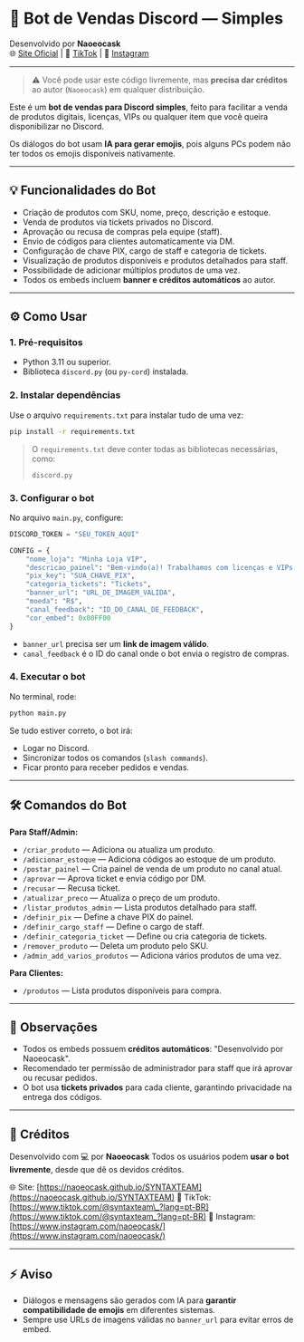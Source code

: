 # 🛒 Bot de Vendas Discord — Simples

Desenvolvido por **Naoeocask**  
🌐 [Site Oficial](https://naoeocask.github.io/SYNTAXTEAM) | 🎵 [TikTok](https://www.tiktok.com/@syntaxteam_?lang=pt-BR) | 📸 [Instagram](https://www.instagram.com/naoeocask/)

---

> ⚠️ Você pode usar este código livremente, mas **precisa dar créditos** ao autor (`Naoeocask`) em qualquer distribuição.

Este é um **bot de vendas para Discord simples**, feito para facilitar a venda de produtos digitais, licenças, VIPs ou qualquer item que você queira disponibilizar no Discord.  

Os diálogos do bot usam **IA para gerar emojis**, pois alguns PCs podem não ter todos os emojis disponíveis nativamente.  

---

## 💡 Funcionalidades do Bot

- Criação de produtos com SKU, nome, preço, descrição e estoque.
- Venda de produtos via tickets privados no Discord.
- Aprovação ou recusa de compras pela equipe (staff).
- Envio de códigos para clientes automaticamente via DM.
- Configuração de chave PIX, cargo de staff e categoria de tickets.
- Visualização de produtos disponíveis e produtos detalhados para staff.
- Possibilidade de adicionar múltiplos produtos de uma vez.
- Todos os embeds incluem **banner e créditos automáticos** ao autor.

---

## ⚙️ Como Usar

### 1. Pré-requisitos

- Python 3.11 ou superior.
- Biblioteca `discord.py` (ou `py-cord`) instalada.

### 2. Instalar dependências

Use o arquivo `requirements.txt` para instalar tudo de uma vez:

```bash
pip install -r requirements.txt
````

> O `requirements.txt` deve conter todas as bibliotecas necessárias, como:
>
> ```
> discord.py
> ```

### 3. Configurar o bot

No arquivo `main.py`, configure:

```python
DISCORD_TOKEN = "SEU_TOKEN_AQUI"

CONFIG = {
    "nome_loja": "Minha Loja VIP",
    "descricao_painel": "Bem-vindo(a)! Trabalhamos com licenças e VIPs 👑",
    "pix_key": "SUA_CHAVE_PIX",
    "categoria_tickets": "Tickets",
    "banner_url": "URL_DE_IMAGEM_VALIDA",
    "moeda": "R$",
    "canal_feedback": "ID_DO_CANAL_DE_FEEDBACK",
    "cor_embed": 0x00FF00
}
```

* `banner_url` precisa ser um **link de imagem válido**.
* `canal_feedback` é o ID do canal onde o bot envia o registro de compras.

### 4. Executar o bot

No terminal, rode:

```bash
python main.py
```

Se tudo estiver correto, o bot irá:

* Logar no Discord.
* Sincronizar todos os comandos (`slash commands`).
* Ficar pronto para receber pedidos e vendas.

---

## 🛠️ Comandos do Bot

**Para Staff/Admin:**

* `/criar_produto` — Adiciona ou atualiza um produto.
* `/adicionar_estoque` — Adiciona códigos ao estoque de um produto.
* `/postar_painel` — Cria painel de venda de um produto no canal atual.
* `/aprovar` — Aprova ticket e envia código por DM.
* `/recusar` — Recusa ticket.
* `/atualizar_preco` — Atualiza o preço de um produto.
* `/listar_produtos_admin` — Lista produtos detalhado para staff.
* `/definir_pix` — Define a chave PIX do painel.
* `/definir_cargo_staff` — Define o cargo de staff.
* `/definir_categoria_ticket` — Define ou cria categoria de tickets.
* `/remover_produto` — Deleta um produto pelo SKU.
* `/admin_add_varios_produtos` — Adiciona vários produtos de uma vez.

**Para Clientes:**

* `/produtos` — Lista produtos disponíveis para compra.

---

## 📌 Observações

* Todos os embeds possuem **créditos automáticos**: "Desenvolvido por Naoeocask".
* Recomendado ter permissão de administrador para staff que irá aprovar ou recusar pedidos.
* O bot usa **tickets privados** para cada cliente, garantindo privacidade na entrega dos códigos.

---

## 💖 Créditos

Desenvolvido com 💻 por **Naoeocask**
Todos os usuários podem **usar o bot livremente**, desde que dê os devidos créditos.

🌐 Site: [https://naoeocask.github.io/SYNTAXTEAM](https://naoeocask.github.io/SYNTAXTEAM)
🎵 TikTok: [https://www.tiktok.com/@syntaxteam\_?lang=pt-BR](https://www.tiktok.com/@syntaxteam_?lang=pt-BR)
📸 Instagram: [https://www.instagram.com/naoeocask/](https://www.instagram.com/naoeocask/)

---

## ⚡ Aviso

* Diálogos e mensagens são gerados com IA para **garantir compatibilidade de emojis** em diferentes sistemas.
* Sempre use URLs de imagens válidas no `banner_url` para evitar erros de embed.
